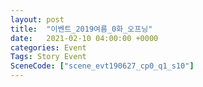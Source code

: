 ```yaml
---
layout: post
title:  "이벤트_2019여름_0화_오프닝"
date:   2021-02-10 04:00:00 +0000
categories: Event
Tags: Story Event
SceneCode: ["scene_evt190627_cp0_q1_s10"]
---
```

